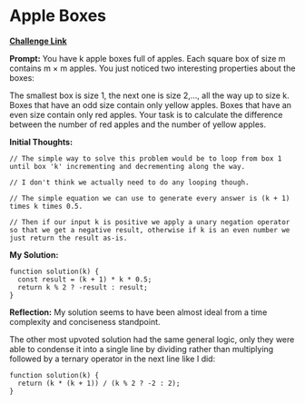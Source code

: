 # Apple Boxes

[**Challenge Link**](https://app.codesignal.com/arcade/code-arcade/loop-tunnel/scG8AFsPuqQGx8Qjf)

**Prompt:** You have k apple boxes full of apples. Each square box of size m contains m × m apples. You just noticed two interesting properties about the boxes:

The smallest box is size 1, the next one is size 2,..., all the way up to size k.
Boxes that have an odd size contain only yellow apples. Boxes that have an even size contain only red apples.
Your task is to calculate the difference between the number of red apples and the number of yellow apples.

**Initial Thoughts:**

```
// The simple way to solve this problem would be to loop from box 1 until box 'k' incrementing and decrementing along the way.

// I don't think we actually need to do any looping though.

// The simple equation we can use to generate every answer is (k + 1) times k times 0.5.

// Then if our input k is positive we apply a unary negation operator so that we get a negative result, otherwise if k is an even number we just return the result as-is.
```

**My Solution:**

```
function solution(k) {
  const result = (k + 1) * k * 0.5;
  return k % 2 ? -result : result;
}
```

**Reflection:** My solution seems to have been almost ideal from a time complexity and conciseness standpoint.

The other most upvoted solution had the same general logic, only they were able to condense it into a single line by dividing rather than multiplying followed by a ternary operator in the next line like I did:

```
function solution(k) {
  return (k * (k + 1)) / (k % 2 ? -2 : 2);
}
```
